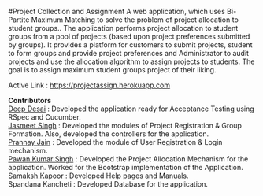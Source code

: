 #Project Collection and Assignment
A web application, which uses Bi- Partite Maximum Matching to solve the problem of project allocation to student groups.. The application performs project allocation to student groups from a pool of projects (based upon project preferences submitted by groups). It provides a platform for customers to submit projects, student to form groups and provide project preferences and Administrator to audit projects and use the allocation algorithm to assign projects to students.  The goal is to assign maximum student groups project of their liking.

Active Link : https://projectassign.herokuapp.com

<b>Contributors</b><br/>
<a href="https://github.com/deepd">Deep Desai</a> : Developed the application ready for Acceptance Testing using RSpec and Cucumber.<br />
<a href="https://github.com/jasmeet13n">Jasmeet Singh</a> : Developed the modules of Project Registration & Group Formation. Also, developed the controllers for the application.<br />
<a href="https://github.com/Prannay">Prannay Jain</a> : Developed the module of User Registration & Login mechanism.<br />
<a href="https://github.com/pawansingh9">Pawan Kumar Singh</a> : Developed the Project Allocation Mechanism for the application. Worked for the Bootstrap implementation of the Application.<br />
<a href="https://github.com/samakshkapoor92">Samaksh Kapoor</a> : Developed Help pages and Manuals.<br />
Spandana Kancheti : Developed Database for the application.<br />

